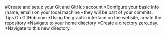 #Create and setup your Git and GitHub account
*Configure your basic info (name, email) on your local machine – they will be part of your commits. Tips
On GitHub.com
*Using the graphic interface on the website, create the repository
*Navigate to your home directory
*Create a directory zero_day.
*Navigate to this new directory.
